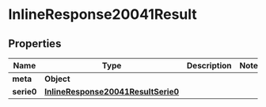# InlineResponse20041Result

## Properties
Name | Type | Description | Notes
------------ | ------------- | ------------- | -------------
**meta** | **Object** |  | 
**serie0** | [**InlineResponse20041ResultSerie0**](InlineResponse20041ResultSerie0.md) |  | 
